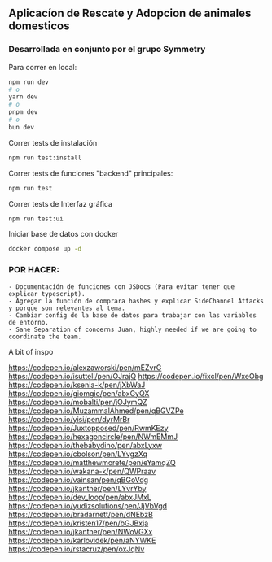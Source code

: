 
## Aplicacíon de Rescate y Adopcion de animales domesticos
### Desarrollada en conjunto por el grupo Symmetry


Para correr en local:

```bash
npm run dev
# o 
yarn dev
# o
pnpm dev
# o
bun dev
```

Correr tests de instalación

```bash
npm run test:install
```

Correr tests de funciones "backend" principales: 

```bash
npm run test
```


Correr tests de Interfaz gráfica

```bash
npm run test:ui
```

Iniciar base de datos con docker

```bash
docker compose up -d
```

### POR HACER:

    - Documentación de funciones con JSDocs (Para evitar tener que explicar typescript). 
    - Agregar la función de comprara hashes y explicar SideChannel Attacks y porque son relevantes al tema.
    - Cambiar config de la base de datos para trabajar con las variables de entorno.
    - Sane Separation of concerns Juan, highly needed if we are going to coordinate the team.




A bit of inspo


https://codepen.io/alexzaworski/pen/mEZvrG
https://codepen.io/isuttell/pen/OJrajQ
https://codepen.io/fixcl/pen/WxeObg
https://codepen.io/ksenia-k/pen/jXbWaJ
https://codepen.io/giomgio/pen/abxGyQX
https://codepen.io/mobalti/pen/jOJymQZ
https://codepen.io/MuzammalAhmed/pen/qBGVZPe
https://codepen.io/yisi/pen/dyrMrBr
https://codepen.io/Juxtopposed/pen/RwmKEzy
https://codepen.io/hexagoncircle/pen/NWmEMmJ
https://codepen.io/thebabydino/pen/abxLyxw
https://codepen.io/cbolson/pen/LYvgzXq
https://codepen.io/matthewmorete/pen/eYamqZQ
https://codepen.io/wakana-k/pen/QWPraav
https://codepen.io/vainsan/pen/qBGoVdg
https://codepen.io/jkantner/pen/LYvrYby
https://codepen.io/dev_loop/pen/abxJMxL
https://codepen.io/yudizsolutions/pen/JjVbVgd
https://codepen.io/bradarnett/pen/dNEbzB
https://codepen.io/kristen17/pen/bGJBxja
https://codepen.io/jkantner/pen/NWoVGXx
https://codepen.io/karlovidek/pen/aNYWKE
https://codepen.io/rstacruz/pen/oxJqNv
